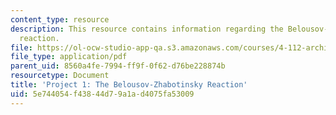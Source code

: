 ```yaml
---
content_type: resource
description: This resource contains information regarding the Belousov-Zhabotinsky
  reaction.
file: https://ol-ocw-studio-app-qa.s3.amazonaws.com/courses/4-112-architecture-design-fundamentals-i-nano-machines-fall-2012/5e744054f43844d79a1ad4075fa53009_MIT4_112F12_Doc_Ex1_JB.pdf
file_type: application/pdf
parent_uid: 8560a4fe-7994-ff9f-0f62-d76be228874b
resourcetype: Document
title: 'Project 1: The Belousov-Zhabotinsky Reaction'
uid: 5e744054-f438-44d7-9a1a-d4075fa53009
---
```

